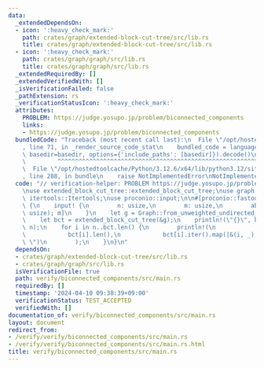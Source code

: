 ```yaml
---
data:
  _extendedDependsOn:
  - icon: ':heavy_check_mark:'
    path: crates/graph/extended-block-cut-tree/src/lib.rs
    title: crates/graph/extended-block-cut-tree/src/lib.rs
  - icon: ':heavy_check_mark:'
    path: crates/graph/graph/src/lib.rs
    title: crates/graph/graph/src/lib.rs
  _extendedRequiredBy: []
  _extendedVerifiedWith: []
  _isVerificationFailed: false
  _pathExtension: rs
  _verificationStatusIcon: ':heavy_check_mark:'
  attributes:
    PROBLEM: https://judge.yosupo.jp/problem/biconnected_components
    links:
    - https://judge.yosupo.jp/problem/biconnected_components
  bundledCode: "Traceback (most recent call last):\n  File \"/opt/hostedtoolcache/Python/3.12.6/x64/lib/python3.12/site-packages/onlinejudge_verify/documentation/build.py\"\
    , line 71, in _render_source_code_stat\n    bundled_code = language.bundle(stat.path,\
    \ basedir=basedir, options={'include_paths': [basedir]}).decode()\n          \
    \         ^^^^^^^^^^^^^^^^^^^^^^^^^^^^^^^^^^^^^^^^^^^^^^^^^^^^^^^^^^^^^^^^^^^^^^^^^^^^^^^^^\n\
    \  File \"/opt/hostedtoolcache/Python/3.12.6/x64/lib/python3.12/site-packages/onlinejudge_verify/languages/rust.py\"\
    , line 288, in bundle\n    raise NotImplementedError\nNotImplementedError\n"
  code: "// verification-helper: PROBLEM https://judge.yosupo.jp/problem/biconnected_components\n\
    \nuse extended_block_cut_tree::extended_block_cut_tree;\nuse graph::Graph;\nuse\
    \ itertools::Itertools;\nuse proconio::input;\n\n#[proconio::fastout]\nfn main()\
    \ {\n    input! {\n        n: usize,\n        m: usize,\n        ab: [(usize,\
    \ usize); m]\n    }\n    let g = Graph::from_unweighted_undirected_edges(n, &ab);\n\
    \    let bct = extended_block_cut_tree(&g);\n    println!(\"{}\", bct.len() -\
    \ n);\n    for i in n..bct.len() {\n        println!(\n            \"{} {}\",\n\
    \            bct[i].len(),\n            bct[i].iter().map(|&(i, _)| i).join(\"\
    \ \")\n        );\n    }\n}\n"
  dependsOn:
  - crates/graph/extended-block-cut-tree/src/lib.rs
  - crates/graph/graph/src/lib.rs
  isVerificationFile: true
  path: verify/biconnected_components/src/main.rs
  requiredBy: []
  timestamp: '2024-04-10 09:38:39+09:00'
  verificationStatus: TEST_ACCEPTED
  verifiedWith: []
documentation_of: verify/biconnected_components/src/main.rs
layout: document
redirect_from:
- /verify/verify/biconnected_components/src/main.rs
- /verify/verify/biconnected_components/src/main.rs.html
title: verify/biconnected_components/src/main.rs
---
```

